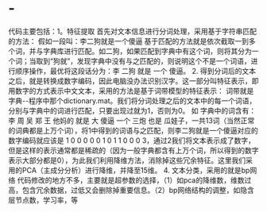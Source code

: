 # -
代码主要包括：1。特征提取 首先对文本信息进行分词处理，采用基于字符串匹配的方法： 假如一段叫：李二狗就是一个傻逼 基于匹配的方法就是依次截取一到多个词，并与字典库进行匹配。如二狗，如果匹配到字典中有这个词，则将其分为一个词；当取到“狗就”，发现字典中没有与之匹配的，则说明这个不是一个词语，进行顺序操作，最优将这段话分为：李  二狗  就是  一个  傻逼。 2. 得到分词后的文本之后，就是转换成数字编码，因此电脑没办法识别汉字。这一部分叫特征表示，即用数字的方式表示中文文本，采用的方法是基于词带模型的特征表示： 词带就是字典--程序中那个dictionary.mat。我们将分词处理之后的文本中的每一个词语，分别与字典中的词进行匹配，只要出现过就为1，否则为0。 如 字典中的词含有：李 周 吴 郑 王 他妈的 就是  大 傻逼 一个  三炮 也是 瓜娃子，一共13词（当然正常的词典都是上万个词），将1中得到的词语与之匹配，则李二狗就是一个傻逼对应的数字编码就应该是 1 0 0 0 0 0 1 0 1 1 0 0 0    3，通过2我们将文本表示成了数字，但是这样的表示通常都是稀疏的（因为一般字典都含有上万个词，所以得到的数字表示大部分都是0），为此我们利用降维方法，消除掉这些冗余特征。这里我们采用的PCA（主成分分析）进行降维，并降至15维。 4. 文本分类，采用的就是bp网络   代码修改的地方不多，主要就是超参数的选择，（1）如pca的降维数，维数过高，包含冗余数据，过低又会删除掉重要信息。（2）bp网络结构的调整，如隐含层节点数，学习率，等
